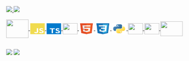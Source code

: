 ##
 <div>
  <a href="https://github.com/HandersonSilva/handersonsilva">
  <img height="180em" src="https://github-readme-stats.vercel.app/api?username=handersonsilva&show_icons=true&theme=tokyonight&include_all_commits=true&count_private=true"/>
  <img height="180em" src="https://github-readme-stats.vercel.app/api/top-langs/?username=handersonsilva&layout=compact&langs_count=10&theme=tokyonight"/>
</div>
<div style="display: inline_block"><br>
  <img align="center"  height="50" width="60" src="https://icongr.am/devicon/php-original.svg?size=128&color=currentColor">
  <img align="center"  height="30" width="40" src="https://raw.githubusercontent.com/devicons/devicon/master/icons/javascript/javascript-plain.svg">
  <img align="center"  height="30" width="40" src="https://raw.githubusercontent.com/devicons/devicon/master/icons/typescript/typescript-plain.svg">
  <img align="center"  height="30" width="40" src="https://icongr.am/devicon/angularjs-original.svg?size=128&color=currentColor">
  <img align="center"  height="30" width="40" src="https://raw.githubusercontent.com/devicons/devicon/master/icons/html5/html5-original.svg">
  <img align="center"  height="30" width="40" src="https://raw.githubusercontent.com/devicons/devicon/master/icons/css3/css3-original.svg">
  <img align="center"  height="30" width="40" src="https://raw.githubusercontent.com/devicons/devicon/master/icons/python/python-original.svg">
  <img align="center"  height="30" width="40" src="https://icongr.am/devicon/android-original.svg?size=128&color=currentColor">   
  <img align="center"  height="30" width="40" src="https://icongr.am/devicon/java-original.svg?size=128&color=currentColor">
  <img align="center"  height="40" width="60" src="https://icongr.am/devicon/docker-original.svg?size=128&color=currentColor">
  
</div>
  
  ##
  
  <div> 
  <a href = "mailto:handersonsylva@gmail.com"><img src="https://img.shields.io/badge/-Gmail-%23333?style=for-the-badge&logo=gmail&logoColor=white" target="_blank"></a>
  <a href="https://www.linkedin.com/in/handersonsilva" target="_blank"><img src="https://img.shields.io/badge/-LinkedIn-%230077B5?style=for-the-badge&logo=linkedin&logoColor=white" target="_blank"></a> 
 
<!--   ![Snake animation](https://github.com/handersonsilva/handersonsilva/blob/output/github-contribution-grid-snake.svg) -->
 
</div>
